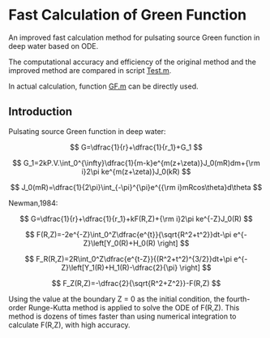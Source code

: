 # Fast Calculation of Green Function
An  improved fast calculation method for pulsating source Green function in deep water based on ODE.

The computational accuracy and efficiency of the original method and the improved method are compared in script [Test.m](https://github.com/zhanke97/Fast-Calculation-of-Green-Function/blob/main/Test.m).

In actual calculation, function [GF.m](https://github.com/zhanke97/Fast-Calculation-of-Green-Function/blob/main/GF.m) can be directly used.

## Introduction

Pulsating source Green function in deep water:

$$
G=\dfrac{1}{r}+\dfrac{1}{r_1}+G_1
$$

$$
G_1=2kP.V.\int_0^{\infty}\dfrac{1}{m-k}e^{m(z+\zeta)}J_0(mR)dm+{\rm i}2\pi ke^{m(z+\zeta)}J_0(kR)
$$

$$
J_0(mR)=\dfrac{1}{2\pi}\int_{-\pi}^{\pi}e^{{\rm i}mRcos\theta}d\theta
$$

Newman,1984:

$$
G=\dfrac{1}{r}+\dfrac{1}{r_1}+kF(R,Z)+{\rm i}2\pi ke^{-Z}J_0(R)
$$

$$
F(R,Z)=-2e^{-Z}\int_0^Z\dfrac{e^{t}}{\sqrt{R^2+t^2}}dt-\pi e^{-Z}\left[Y_0(R)+H_0(R) \right]
$$

$$
F_R(R,Z)=2R\int_0^Z\dfrac{e^{t-Z}}{(R^2+t^2)^{3/2}}dt+\pi e^{-Z}\left[Y_1(R)+H_1(R)-\dfrac{2}{\pi} \right]
$$

$$
F_Z(R,Z)=-\dfrac{2}{\sqrt{R^2+Z^2}}-F(R,Z)
$$

Using the value at the boundary Z = 0 as the initial condition, the fourth-order Runge-Kutta method is applied to solve the ODE of F(R,Z). This method is dozens of times faster than using numerical integration to calculate F(R,Z),  with high accuracy.
